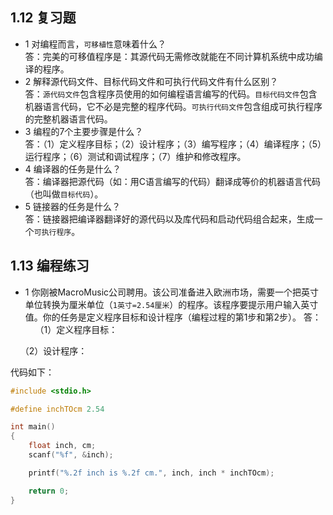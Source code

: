 ## 1.12 复习题

* 1 对编程而言，`可移植性`意味着什么？<br>
答：完美的可移值程序是：其源代码无需修改就能在不同计算机系统中成功编译的程序。
* 2 解释源代码文件、目标代码文件和可执行代码文件有什么区别？<br>
答：`源代码文件`包含程序员使用的如何编程语言编写的代码。`目标代码文件`包含机器语言代码，它不必是完整的程序代码。`可执行代码文件`包含组成可执行程序的完整机器语言代码。
* 3 编程的7个主要步骤是什么？<br>
答：（1）定义程序目标；（2）设计程序；（3）编写程序；（4）编译程序；（5）运行程序；（6）测试和调试程序；（7）维护和修改程序。
* 4 编译器的任务是什么？<br>
答：编译器把源代码（如：用C语言编写的代码）翻译成等价的机器语言代码（也叫做`目标代码`）。
* 5 链接器的任务是什么？<br>
答：链接器把编译器翻译好的源代码以及库代码和启动代码组合起来，生成一个`可执行程序`。

## 1.13 编程练习

* 1 你刚被MacroMusic公司聘用。该公司准备进入欧洲市场，需要一个把英寸单位转换为厘米单位（`1英寸=2.54厘米`）的程序。该程序要提示用户输入英寸值。你的任务是定义程序目标和设计程序（编程过程的第1步和第2步）。
答：
&nbsp;&nbsp;&nbsp;&nbsp;（1）定义程序目标：<br>

&nbsp;&nbsp;&nbsp;&nbsp;（2）设计程序：

代码如下：

``` c
#include <stdio.h>

#define inchTOcm 2.54

int main()
{
    float inch, cm;
    scanf("%f", &inch);

    printf("%.2f inch is %.2f cm.", inch, inch * inchTOcm);

    return 0;
}
```
